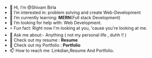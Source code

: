 - 👋 Hi, I’m @Shivam Birla 
- 👀 I’m interested in: problem solving and create Web-Development
- 🌱 I’m currently learning: **MERN**(Full stack Development)
- 💞️ I’m looking for help with: Web Development.
- ⚡ Fun fact: Right now I'm looking at you, 'cause you're looking at me.
- 💬 Ask me about:- Anything ( not my personal life , duhh !! )
- 📄 Check out my resume : **Resume**
- 📑 Check out my Portfolio : **Portfolio**
- 📫 How to reach me :Linkdian,Resume And Portfolio.

<!---
Shivam-gbh/Shivam-gbh is a ✨ special ✨ repository because its `README.md` (this file) appears on your GitHub profile.
You can click the Preview link to take a look at your changes.
--->
